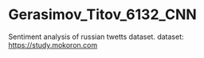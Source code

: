 # Gerasimov_Titov_6132_CNN
Sentiment analysis of russian twetts dataset. dataset: https://study.mokoron.com
